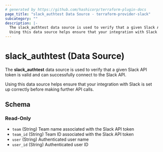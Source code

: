```yaml
---
# generated by https://github.com/hashicorp/terraform-plugin-docs
page_title: "slack_authtest Data Source - terraform-provider-slack"
subcategory: ""
description: |-
  The slack_authtest data source is used to verify that a given Slack API token is valid and can successfully connect to the Slack API.
  Using this data source helps ensure that your integration with Slack is set up correctly before making further API calls.
---
```


# slack_authtest (Data Source)

The **slack_authtest** data source is used to verify that a given Slack API token is valid and can successfully connect to the Slack API.

Using this data source helps ensure that your integration with Slack is set up correctly before making further API calls.



<!-- schema generated by tfplugindocs -->
## Schema

### Read-Only

- `team` (String) Team name associated with the Slack API token
- `team_id` (String) Team ID associated with the Slack API token
- `user` (String) Authenticated user name
- `user_id` (String) Authenticated user ID

